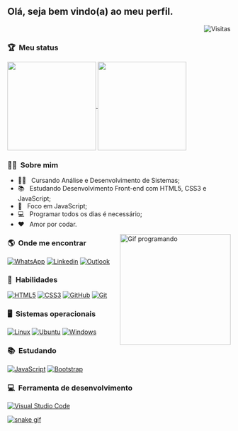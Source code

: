 ## Olá, seja bem vindo(a) ao meu perfil.

<img align="right" src="https://api.visitorbadge.io/api/VisitorHit?user=luizfelipe9627&repo=github-visitors-badge&countColor=%230077B5" title="Visitas ao perfil" alt="Visitas">

<br>

### :trophy: &nbsp;Meu status
  
<a href="https://github.com/luizfelipe9627">
  <img height="200vh" align="center" src="https://github-readme-stats-lkotlarenko.vercel.app/api?username=luizfelipe9627&show_icons=true&theme=react&title_color=ffffff&text_color=ffffff&bg_color=181413&locale=en&hide_border=true&include_all_commits=true""/>
  <img height="200vh" align="center" src="https://github-readme-stats-lkotlarenko.vercel.app/api/top-langs?username=luizfelipe9627&show_icons=true&theme=react&title_color=ffffff&text_color=ffffff&bg_color=181413&locale=en&layout=slim&hide_border=true&langs_count=4"/>
</a>

 ### :curly_haired_man: &nbsp;Sobre mim

- :man_student: &nbsp; Cursando Análise e Desenvolvimento de Sistemas;
- :books: &nbsp; Estudando Desenvolvimento Front-end com HTML5, CSS3 e JavaScript;
- :dart: &nbsp; Foco em JavaScript;
- :computer: &nbsp; Programar todos os dias é necessário;
- :heart: &nbsp; Amor por codar.

<img align="right" src="https://media.giphy.com/media/qgQUggAC3Pfv687qPC/giphy.gif" alt="Gif programando" height='250px'>

### :earth_americas: &nbsp;Onde me encontrar

[![WhatsApp](https://img.shields.io/badge/-WhatsApp-25D366?style=for-the-badge&logo=whatsapp&logoColor=white)](https://api.whatsapp.com/send?phone=5511952353969&text=Olá,%20venho%20através%20do%20seu%20GitHub.)
[![Linkedin](https://img.shields.io/badge/-LinkedIn-%230077B5?style=for-the-badge&logo=linkedin&logoColor=white)](https://linkedin.com/in/luizfelipe9627)
[![Outlook](https://img.shields.io/badge/Microsoft_Outlook-0078D4?style=for-the-badge&logo=microsoft-outlook&logoColor=white)](mailto:felipesilva9627@hotmail.com?subject=Olá,%20venho%20através%20do%20seu%20GitHub.)
 
### :rocket: &nbsp;**Habilidades**

[![HTML5](https://img.shields.io/badge/HTML5-E34F26?style=for-the-badge&logo=html5&logoColor=white)](https://github.com/luizfelipe9627)
[![CSS3](https://img.shields.io/badge/CSS3-1572B6?style=for-the-badge&logo=css3&logoColor=white)](https://github.com/luizfelipe9627)
[![GitHub](https://img.shields.io/badge/GitHub-100000?style=for-the-badge&logo=github&logoColor=white)](https://github.com/luizfelipe9627)
[![Git](https://img.shields.io/badge/Git-E34F26?style=for-the-badge&logo=git&logoColor=white)](https://github.com/luizfelipe9627)

### :desktop_computer: &nbsp;**Sistemas operacionais**

[![Linux](https://img.shields.io/badge/Linux-E34F26?style=for-the-badge&logo=linux&logoColor=black)](https://github.com/luizfelipe9627)
[![Ubuntu](https://img.shields.io/badge/Ubuntu-E95420?style=for-the-badge&logo=ubuntu&logoColor=white)](https://github.com/luizfelipe9627)
[![Windows](https://img.shields.io/badge/Windows-0078D6?style=for-the-badge&logo=windows&logoColor=white)](https://github.com/luizfelipe9627)

### :books: &nbsp;**Estudando**

[![JavaScript](https://img.shields.io/badge/JavaScript-F7DF1E?style=for-the-badge&logo=javascript&logoColor=black)](https://github.com/luizfelipe9627)
[![Bootstrap](https://img.shields.io/badge/Bootstrap-563D7C?style=for-the-badge&logo=bootstrap&logoColor=white)](https://github.com/luizfelipe9627)
  
### :computer: &nbsp;**Ferramenta de desenvolvimento**

[![Visual Studio Code](https://img.shields.io/badge/Visual_Studio_Code-0078D4?style=for-the-badge&logo=visual%20studio%20code&logoColor=white)](https://github.com/luizfelipe9627)

[![snake gif](https://github.com/luizfelipe9627/luizfelipe9627/blob/output/github-contribution-grid-snake.svg)](https://github.com/luizfelipe9627)
